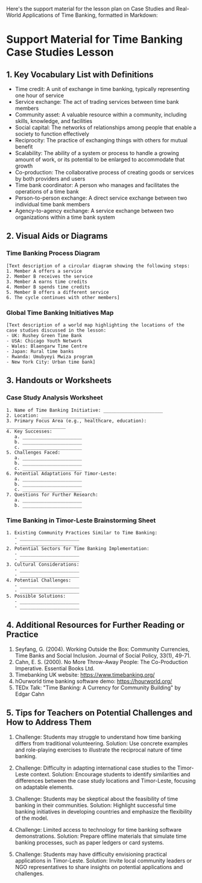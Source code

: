 Here's the support material for the lesson plan on Case Studies and Real-World Applications of Time Banking, formatted in Markdown:

# Support Material for Time Banking Case Studies Lesson

## 1. Key Vocabulary List with Definitions

- Time credit: A unit of exchange in time banking, typically representing one hour of service
- Service exchange: The act of trading services between time bank members
- Community asset: A valuable resource within a community, including skills, knowledge, and facilities
- Social capital: The networks of relationships among people that enable a society to function effectively
- Reciprocity: The practice of exchanging things with others for mutual benefit
- Scalability: The ability of a system or process to handle a growing amount of work, or its potential to be enlarged to accommodate that growth
- Co-production: The collaborative process of creating goods or services by both providers and users
- Time bank coordinator: A person who manages and facilitates the operations of a time bank
- Person-to-person exchange: A direct service exchange between two individual time bank members
- Agency-to-agency exchange: A service exchange between two organizations within a time bank system

## 2. Visual Aids or Diagrams

### Time Banking Process Diagram

```
[Text description of a circular diagram showing the following steps:
1. Member A offers a service
2. Member B receives the service
3. Member A earns time credits
4. Member B spends time credits
5. Member B offers a different service
6. The cycle continues with other members]
```

### Global Time Banking Initiatives Map

```
[Text description of a world map highlighting the locations of the case studies discussed in the lesson:
- UK: Rushey Green Time Bank
- USA: Chicago Youth Network
- Wales: Blaengarw Time Centre
- Japan: Rural time banks
- Rwanda: Umubyeyi Mwiza program
- New York City: Urban time bank]
```

## 3. Handouts or Worksheets

### Case Study Analysis Worksheet

```
1. Name of Time Banking Initiative: ______________________
2. Location: ______________________
3. Primary Focus Area (e.g., healthcare, education): ______________________
4. Key Successes:
   a. ______________________
   b. ______________________
   c. ______________________
5. Challenges Faced:
   a. ______________________
   b. ______________________
   c. ______________________
6. Potential Adaptations for Timor-Leste:
   a. ______________________
   b. ______________________
   c. ______________________
7. Questions for Further Research:
   a. ______________________
   b. ______________________
```

### Time Banking in Timor-Leste Brainstorming Sheet

```
1. Existing Community Practices Similar to Time Banking:
   - ______________________
   - ______________________
2. Potential Sectors for Time Banking Implementation:
   - ______________________
   - ______________________
3. Cultural Considerations:
   - ______________________
   - ______________________
4. Potential Challenges:
   - ______________________
   - ______________________
5. Possible Solutions:
   - ______________________
   - ______________________
```

## 4. Additional Resources for Further Reading or Practice

1. Seyfang, G. (2004). Working Outside the Box: Community Currencies, Time Banks and Social Inclusion. Journal of Social Policy, 33(1), 49-71.
2. Cahn, E. S. (2000). No More Throw-Away People: The Co-Production Imperative. Essential Books Ltd.
3. Timebanking UK website: https://www.timebanking.org/
4. hOurworld time banking software demo: https://hourworld.org/
5. TEDx Talk: "Time Banking: A Currency for Community Building" by Edgar Cahn

## 5. Tips for Teachers on Potential Challenges and How to Address Them

1. Challenge: Students may struggle to understand how time banking differs from traditional volunteering.
   Solution: Use concrete examples and role-playing exercises to illustrate the reciprocal nature of time banking.

2. Challenge: Difficulty in adapting international case studies to the Timor-Leste context.
   Solution: Encourage students to identify similarities and differences between the case study locations and Timor-Leste, focusing on adaptable elements.

3. Challenge: Students may be skeptical about the feasibility of time banking in their communities.
   Solution: Highlight successful time banking initiatives in developing countries and emphasize the flexibility of the model.

4. Challenge: Limited access to technology for time banking software demonstrations.
   Solution: Prepare offline materials that simulate time banking processes, such as paper ledgers or card systems.

5. Challenge: Students may have difficulty envisioning practical applications in Timor-Leste.
   Solution: Invite local community leaders or NGO representatives to share insights on potential applications and challenges.